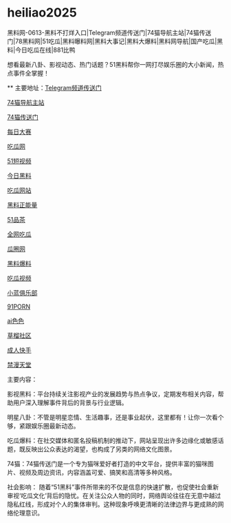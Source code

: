 # heiliao2025
黑料网-0613-黑料不打烊入口|Telegram频道传送门|74猫导航主站|74猫传送门|78黑料网|51吃瓜|黑料曝料网|黑料大事记|黑料大爆料|黑料网导航|国产吃瓜|黑料|今日吃瓜在线|881比鸭

想看最新八卦、影视动态、热门话题？51黑料帮你一网打尽娱乐圈的大小新闻，热点事件全掌握！

** 主要地址：<a href="https://74mao.com/">Telegram频道传送门</a>

<a href="https://74mao.com/">74猫导航主站</a>

<a href="https://74mao.com/">74猫传送门</a>

<a href="https://pc1-26.pages.dev/">每日大赛</a>

<a href="https://cg1-39.pages.dev/">吃瓜网</a>

<a href="https://pc2-25.pages.dev/">51短视频</a>

<a href="https://pc10-24.pages.dev/">今日黑料</a>

<a href="https://cg1-27.pages.dev/">吃瓜网站</a>

<a href="https://cg8-12.pages.dev/">黑料正能量</a>

<a href="https://pc8-34.pages.dev/">51品茶</a>

<a href="https://cg4-21.pages.dev/">全网吃瓜</a>

<a href="https://cg6-21.pages.dev/">瓜圈网</a>

<a href="https://cg5-24.pages.dev/">黑料爆料</a>

<a href="https://cg9-07.pages.dev/">吃瓜视频</a>

<a href="https://xiao-lan.pages.dev/">小蓝俱乐部</a>

<a href="https://porn05.pages.dev/">91PORN</a>

<a href="https://aisese.pages.dev/">ai色色</a>

<a href="https://cao-liu.pages.dev/">草榴社区</a>

<a href="https://chengren-05.pages.dev/">成人快手</a>

<a href="https://jin-man.pages.dev/">禁漫天堂</a>

主要内容：

影视黑料：平台持续关注影视产业的发展趋势与热点争议，定期发布相关内容，帮助用户深入理解事件背后的背景与行业逻辑。

明星八卦：不管是明星恋情、生活趣事，还是事业起伏，这里都有！让你一次看个够，紧跟娱乐圈最新动态。

吃瓜爆料：在社交媒体和匿名投稿机制的推动下，网站呈现出许多边缘化或敏感话题，既反映出公众表达的渴望，也构成了另类的网络文化图景。

74猫：74猫传送门是一个专为猫咪爱好者打造的中文平台，提供丰富的猫咪图片、视频及周边资讯，内容涵盖可爱、搞笑和高清等多种风格。

社会影响：
随着“51黑料”事件所带来的不仅是信息的快速扩散，也促使社会重新审视‘吃瓜文化’背后的隐忧。在关注公众人物的同时，网络舆论往往在无意中越过隐私红线，形成对个人的集体审判。这种现象呼唤更清晰的法律边界与更成熟的网络伦理意识。
